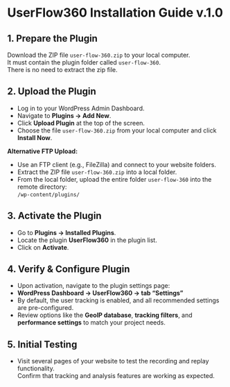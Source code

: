 # UserFlow360 Installation Guide v.1.0

## 1. **Prepare the Plugin**

Download the ZIP file `user-flow-360.zip` to your local computer.  
It must contain the plugin folder called `user-flow-360`.  
There is no need to extract the zip file.

## 2. **Upload the Plugin**

- Log in to your WordPress Admin Dashboard.
- Navigate to **Plugins → Add New**.
- Click **Upload Plugin** at the top of the screen.
- Choose the file `user-flow-360.zip` from your local computer and click **Install Now**.

**Alternative FTP Upload:**

- Use an FTP client (e.g., FileZilla) and connect to your website folders.
- Extract the ZIP file `user-flow-360.zip` into a local folder.
- From the local folder, upload the entire folder `user-flow-360` into the remote directory:  
  `/wp-content/plugins/`

## 3. **Activate the Plugin**

- Go to **Plugins → Installed Plugins**.
- Locate the plugin **UserFlow360** in the plugin list.
- Click on **Activate**.

## 4. **Verify & Configure Plugin**

- Upon activation, navigate to the plugin settings page:
- **WordPress Dashboard → UserFlow360 → tab “Settings”**
- By default, the user tracking is enabled, and all recommended settings are pre-configured.
- Review options like the **GeoIP database**, **tracking filters**, and **performance settings** to match your project needs.

## 5. **Initial Testing**

- Visit several pages of your website to test the recording and replay functionality.  
  Confirm that tracking and analysis features are working as expected.
